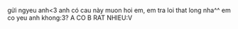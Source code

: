 gửi ngyeu anh<3
anh có cau này muon hoi em, em tra loi that long nha^^
em co yeu anh khong:3?
A  CO     B  RAT NHIEU:V
